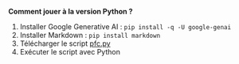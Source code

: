 **Comment jouer à la version Python ?**

1. Installer Google Generative AI : `pip install -q -U google-genai`
2. Installer Markdown : `pip install markdown`
3. Télécharger le script [pfc.py](https://github.com/Naxo175/quebatlapierre/blob/main/pfc.py)
4. Exécuter le script avec Python
